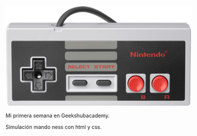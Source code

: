 
<img src="/img/mando.png">

Mi primera semana en Geekshubacademy.

Simulación mando ness con html y css.
